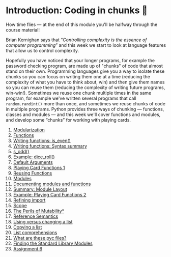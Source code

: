 # Introduction: Coding in chunks 🧱

How time flies — at the end of this module you'll be halfway through the course material!

Brian Kernighan says that “_Controlling complexity is the essence of computer programming_” and this week we start to look at language features that allow us to control complexity.

Hopefully you have noticed that your longer programs, for example the password checking program, are made up of "chunks" of code that almost stand on their own. Programming languages give you a way to isolate these chunks so you can focus on writing them one at a time (reducing the complexity of what you have to think about, win) and then give them names so you can reuse them (reducing the complexity of writing future programs, win-win!). Sometimes we reuse one chunk multiple times in the same program, for example we've written several programs that call `random.randint()` more than once, and sometimes we reuse chunks of code in multiple programs. Python provides three ways of chunking — functions, classes and modules — and this week we'll cover functions and modules, and develop some “chunks” for working with playing cards.


1. [Modularization](01_Modularization.md)
1. [Functions](02_Functions.md)
1. [Writing functions:
    is_even()](03_Writing_functions_is_even.md)
1. [Writing functions: Syntax
    summary](04_Writing_functions_Syntax_summary.md)
1. [s_odd()](05_Is_odd.md)
1. [Example:
    dice_roll()](06_Example_Dice_roll.md)
1. [Default
    Arguments](07_Default_arguments.md)
1. [Playing Card Functions
    1](08_Playing_card_functions_1.md)
1. [Reusing
    Functions](09_Reusing_functions.md)
1. [Modules](10_Modules.md)
1. [Documenting modules and
    functions](11_Documenting_modules_and_functions.md)
1. [Summary: Module
    Layout](12_Summary_Module_layout.md)
1. [Example: Playing Card Functions
    2](13_Example_Playing_card_functions_2.md)
1. [Refining import](14_Refining_import.md)
1. [Scope](15_Scope.md)
1. [The Perils of
    Mutability*](16_The_perils_of_mutability.md)
1. [Reference
    Semantics](17_Reference_semantics.md)
1. [Using versus changing a
    list](18_Using_versus_changing_a_list.md)
1. [Copying a list](19_Copying_a_list.md)
1. [List
    comprehensions](20_List_comprehensions.md)
1. [What are these pyc
    files?](21_What_are_these_pyc_files.md)
1. [Finding the Standard Library
    Modules](22_Finding_the_standard_library_modules.md)
1. [Assignment 6](90_Assignment_6.md)